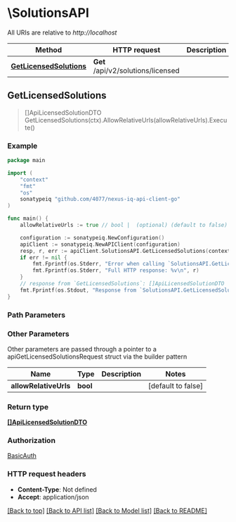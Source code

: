 # \SolutionsAPI

All URIs are relative to *http://localhost*

Method | HTTP request | Description
------------- | ------------- | -------------
[**GetLicensedSolutions**](SolutionsAPI.md#GetLicensedSolutions) | **Get** /api/v2/solutions/licensed | 



## GetLicensedSolutions

> []ApiLicensedSolutionDTO GetLicensedSolutions(ctx).AllowRelativeUrls(allowRelativeUrls).Execute()



### Example

```go
package main

import (
	"context"
	"fmt"
	"os"
	sonatypeiq "github.com/4077/nexus-iq-api-client-go"
)

func main() {
	allowRelativeUrls := true // bool |  (optional) (default to false)

	configuration := sonatypeiq.NewConfiguration()
	apiClient := sonatypeiq.NewAPIClient(configuration)
	resp, r, err := apiClient.SolutionsAPI.GetLicensedSolutions(context.Background()).AllowRelativeUrls(allowRelativeUrls).Execute()
	if err != nil {
		fmt.Fprintf(os.Stderr, "Error when calling `SolutionsAPI.GetLicensedSolutions``: %v\n", err)
		fmt.Fprintf(os.Stderr, "Full HTTP response: %v\n", r)
	}
	// response from `GetLicensedSolutions`: []ApiLicensedSolutionDTO
	fmt.Fprintf(os.Stdout, "Response from `SolutionsAPI.GetLicensedSolutions`: %v\n", resp)
}
```

### Path Parameters



### Other Parameters

Other parameters are passed through a pointer to a apiGetLicensedSolutionsRequest struct via the builder pattern


Name | Type | Description  | Notes
------------- | ------------- | ------------- | -------------
 **allowRelativeUrls** | **bool** |  | [default to false]

### Return type

[**[]ApiLicensedSolutionDTO**](ApiLicensedSolutionDTO.md)

### Authorization

[BasicAuth](../README.md#BasicAuth)

### HTTP request headers

- **Content-Type**: Not defined
- **Accept**: application/json

[[Back to top]](#) [[Back to API list]](../README.md#documentation-for-api-endpoints)
[[Back to Model list]](../README.md#documentation-for-models)
[[Back to README]](../README.md)

